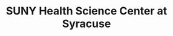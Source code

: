 ---
layout: repo
title: "SUNY Health Science Center at Syracuse"
id: 22722
permalink: repos/22722/
---